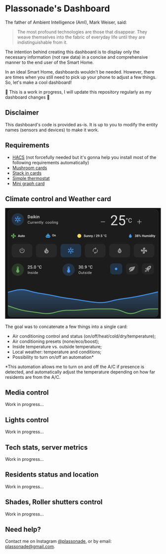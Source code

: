 # Plassonade's Dashboard

The father of Ambient Intelligence (AmI), Mark Weiser, said:
> The most profound technologies are those that disappear. 
> They weave themselves into the fabric of everyday life until they are indistinguishable from it.

The intention behind creating this dashboard is to display only the necessary information (not raw data) in a concise and comprehensive manner to the end user of the Smart Home.

In an ideal Smart Home, dashboards wouldn't be needed. However, there are times when you still need to pick up your phone to adjust a few things. So, let's make a cool dashboard!


🚧 This is a work in progress, I will update this repository regularly as my dashboard changes 🚧

## Disclaimer

This dashboard's code is provided as-is. It is up to you to modify the entity names (sensors and devices) to make it work.

## Requirements
- [HACS] (not forcefully needed but it's gonna help you install most of the following requirements automatically)
- [Mushroom cards]
- [Stack in cards]
- [Simple thermostat]
- [Mini graph card]

[HACS]: <https://hacs.xyz/>
[Mushroom cards]: <https://github.com/piitaya/lovelace-mushroom>
[Stack in cards]: <https://github.com/custom-cards/stack-in-card>
[Simple thermostat]: <https://github.com/nervetattoo/simple-thermostat>
[Mini graph card]: <https://github.com/kalkih/mini-graph-card>


## Climate control and Weather card

![Climate control and Weather card](climate_card/climate_card.png)

The goal was to concatenate a few things into a single card:
- Air conditioning control and status (on/off/heat/cold/dry/temperature);
- Air conditioning presets (none/eco/boost);
- Inside temperature vs. outside temperature;
- Local weather: temperature and conditions;
- Possibility to turn on/off an automation*

*This automation allows me to turn on and off the A/C if presence is detected, and automatically adjust the temperature depending on how far residents are from the A/C.

## Media control

Work in progress...

## Lights control

Work in progress...

## Tech stats, server metrics

Work in progress...

## Residents status and location

Work in progress...


## Shades, Roller shutters control

Work in progress...




## Need help?
Contact me on Instagram [@plassonade], or by email: plassonade@gmail.com.

[@plassonade]: <https://instagram.com/plassonade>
[plassonade@gmail.com]: <mailto:plassonade@gmail.com>
